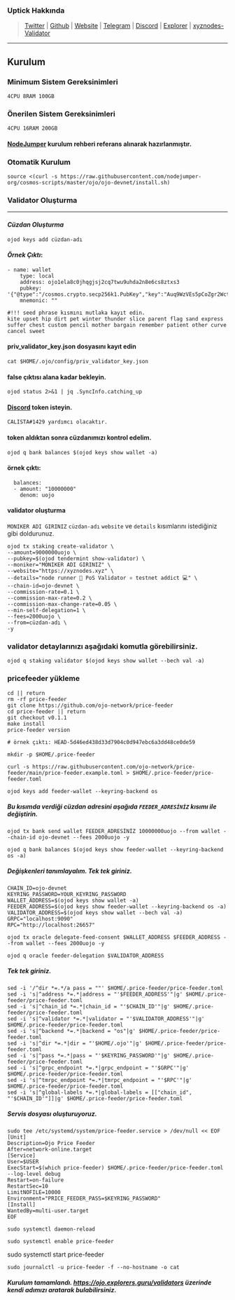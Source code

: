 ### Uptick Hakkında

>[Twitter](https://twitter.com/ojo_network) | [Github](https://github.com/ojo-network) | [Website](https://ojo.network/) | [Telegram](https://t.me/OjoNetwork) |  [Discord](https://discord.gg/c8SaeRa3uZ) |  [Explorer](https://ojo.explorers.guru/) | [xyznodes-Validator](https://ojo.explorers.guru/validator/ojovaloper1x6qr9v8ahe4an4u32g3qylnv4ez584r84tq4lk)
***
## Kurulum
### Minimum Sistem Gereksinimleri

```
4CPU 8RAM 100GB
```

### Önerilen Sistem Gereksinimleri

```
4CPU 16RAM 200GB
```
#### [NodeJumper](https://nodejumper.io/ojo-testnet/installation) kurulum rehberi referans alınarak hazırlanmıştır.
### Otomatik Kurulum
```
source <(curl -s https://raw.githubusercontent.com/nodejumper-org/cosmos-scripts/master/ojo/ojo-devnet/install.sh)
```
### Validator Oluşturma
***
#### _Cüzdan Oluşturma_
```
ojod keys add cüzdan-adı
```

#### _Örnek Çıktı_:
```
- name: wallet
    type: local
    address: ojo1ela8c0jhqgjsj2cq7twu9uhda2n8e6cs8ztxs3
    pubkey: '{"@type":"/cosmos.crypto.secp256k1.PubKey","key":"Auq9WzVEs5pCoZgr2WctjI7fU+lJCH0I3r6GC1oa0tc0"}'
    mnemonic: ""

#!!! seed phrase kısmını mutlaka kayıt edin.
kite upset hip dirt pet winter thunder slice parent flag sand express suffer chest custom pencil mother bargain remember patient other curve cancel sweet
```
#### priv_validator_key.json dosyasını kayıt edin
```
cat $HOME/.ojo/config/priv_validator_key.json
```
#### false çıktısı alana kadar bekleyin.
```
ojod status 2>&1 | jq .SyncInfo.catching_up
```
#### [Discord](https://discord.gg/c8SaeRa3uZ) token isteyin.
```
CALISTA#1429 yardımcı olacaktır.
```

#### token aldıktan sonra cüzdanımızı kontrol edelim.
```
ojod q bank balances $(ojod keys show wallet -a)
```
#### örnek çıktı:
```
  balances:
  - amount: "10000000"
    denom: uojo
```

#### validator oluşturma 
`MONIKER ADI GIRINIZ` `cüzdan-adı` `website` ve `details` kısımlarını istediğiniz gibi doldurunuz.
```
ojod tx staking create-validator \
--amount=9000000uojo \
--pubkey=$(ojod tendermint show-validator) \
--moniker="MONIKER ADI GIRINIZ" \
--website="https://xyznodes.xyz" \
--details="node runner 💨 PoS Validator ⚛️ testnet addict 💻" \
--chain-id=ojo-devnet \
--commission-rate=0.1 \
--commission-max-rate=0.2 \
--commission-max-change-rate=0.05 \
--min-self-delegation=1 \
--fees=2000uojo \
--from=cüzdan-adı \
-y
```
### validator detaylarınızı aşağıdaki komutla görebilirsiniz. 
```
ojod q staking validator $(ojod keys show wallet --bech val -a)
```
### pricefeeder yükleme
```
cd || return
rm -rf price-feeder
git clone https://github.com/ojo-network/price-feeder
cd price-feeder || return
git checkout v0.1.1
make install
price-feeder version 
```
```
# örnek çıktı: HEAD-5d46ed438d33d7904c0d947ebc6a3dd48ce0de59
```
```
mkdir -p $HOME/.price-feeder
```
```
curl -s https://raw.githubusercontent.com/ojo-network/price-feeder/main/price-feeder.example.toml > $HOME/.price-feeder/price-feeder.toml
```
```
ojod keys add feeder-wallet --keyring-backend os
```
##### Bu kısımda verdiği cüzdan adresini aşağıda `FEEDER_ADRESİNİZ` kısımı ile değiştirin.
```
ojod tx bank send wallet FEEDER_ADRESİNİZ 10000000uojo --from wallet --chain-id ojo-devnet --fees 2000uojo -y
```
```
ojod q bank balances $(ojod keys show feeder-wallet --keyring-backend os -a)
```
##### Değişkenleri tanımlayalım. Tek tek giriniz.
```
CHAIN_ID=ojo-devnet
KEYRING_PASSWORD=YOUR_KEYRING_PASSWORD
WALLET_ADDRESS=$(ojod keys show wallet -a)
FEEDER_ADDRESS=$(ojod keys show feeder-wallet --keyring-backend os -a)
VALIDATOR_ADDRESS=$(ojod keys show wallet --bech val -a)
GRPC="localhost:9090"
RPC="http://localhost:26657"
```
```
ojod tx oracle delegate-feed-consent $WALLET_ADDRESS $FEEDER_ADDRESS --from wallet --fees 2000uojo -y
```
```
ojod q oracle feeder-delegation $VALIDATOR_ADDRESS
```
##### Tek tek giriniz.
```
sed -i '/^dir *=.*/a pass = ""' $HOME/.price-feeder/price-feeder.toml
sed -i 's|^address *=.*|address = "'$FEEDER_ADDRESS'"|g' $HOME/.price-feeder/price-feeder.toml
sed -i 's|^chain_id *=.*|chain_id = "'$CHAIN_ID'"|g' $HOME/.price-feeder/price-feeder.toml
sed -i 's|^validator *=.*|validator = "'$VALIDATOR_ADDRESS'"|g' $HOME/.price-feeder/price-feeder.toml
sed -i 's|^backend *=.*|backend = "os"|g' $HOME/.price-feeder/price-feeder.toml
sed -i 's|^dir *=.*|dir = "'$HOME/.ojo'"|g' $HOME/.price-feeder/price-feeder.toml
sed -i 's|^pass *=.*|pass = "'$KEYRING_PASSWORD'"|g' $HOME/.price-feeder/price-feeder.toml
sed -i 's|^grpc_endpoint *=.*|grpc_endpoint = "'$GRPC'"|g' $HOME/.price-feeder/price-feeder.toml
sed -i 's|^tmrpc_endpoint *=.*|tmrpc_endpoint = "'$RPC'"|g' $HOME/.price-feeder/price-feeder.toml
sed -i 's|^global-labels *=.*|global-labels = [["chain_id", "'$CHAIN_ID'"]]|g' $HOME/.price-feeder/price-feeder.toml
```
##### Servis dosyası oluşturuyoruz.
```
sudo tee /etc/systemd/system/price-feeder.service > /dev/null << EOF
[Unit]
Description=Ojo Price Feeder
After=network-online.target
[Service]
User=$USER
ExecStart=$(which price-feeder) $HOME/.price-feeder/price-feeder.toml --log-level debug
Restart=on-failure
RestartSec=10
LimitNOFILE=10000
Environment="PRICE_FEEDER_PASS=$KEYRING_PASSWORD"
[Install]
WantedBy=multi-user.target
EOF
```
```
sudo systemctl daemon-reload
```
```
sudo systemctl enable price-feeder
```
sudo systemctl start price-feeder
```
sudo journalctl -u price-feeder -f --no-hostname -o cat
```

##### Kurulum tamamlandı. https://ojo.explorers.guru/validators üzerinde kendi adımızı aratarak bulabilirsiniz. 

#### 
